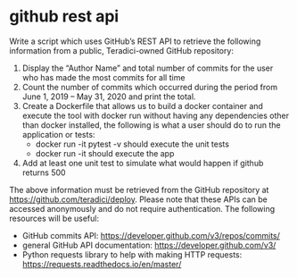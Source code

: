 # github rest api

Write a script which uses GitHub’s REST API to retrieve the following information from a public, Teradici-owned GitHub repository: 
1. Display the “Author Name” and total number of commits for the user who has made the most commits for all time 
2. Count the number of commits which occurred during the period from June 1, 2019 – May 31, 2020 and print the total.
3. Create a Dockerfile that allows us to build a docker container and execute the tool with docker run without having any dependencies other than docker installed, the following is what a user should do to run the application or tests:
   * docker run -it <container-build> pytest -v  should execute the unit tests
   * docker run -it <container-build>  should execute the app
4. Add at least one unit test to simulate what would happen if github returns 500

The above information must be retrieved from the GitHub repository at 
https://github.com/teradici/deploy. Please note that these APIs can be accessed anonymously 
and do not require authentication. The following resources will be useful: 
- GitHub commits API: https://developer.github.com/v3/repos/commits/ 
- general GitHub API documentation: https://developer.github.com/v3/ 
- Python requests library to help with making HTTP requests: https://requests.readthedocs.io/en/master/
